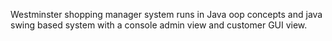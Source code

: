 Westminster shopping manager system runs in Java oop concepts and java swing based system with a console admin view and customer GUI view.
